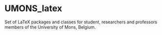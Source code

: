 # UMONS_latex
Set of LaTeX packages and classes for student, researchers and professors members of the University of Mons, Belgium.
